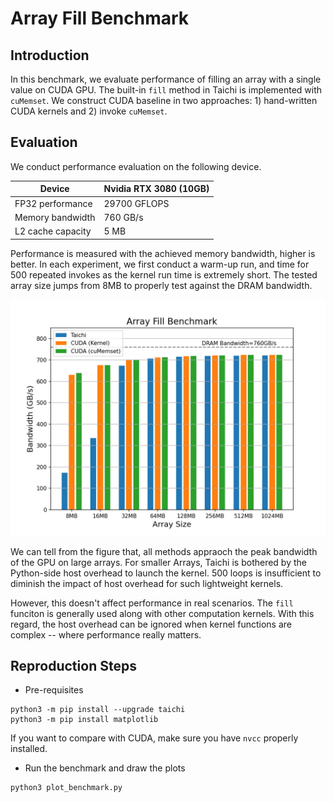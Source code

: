 # Array Fill Benchmark

## Introduction

In this benchmark, we evaluate performance of filling an array with a single value on CUDA GPU. The built-in `fill` method in Taichi is implemented with `cuMemset`. We construct CUDA baseline in two approaches: 1) hand-written CUDA kernels and 2) invoke `cuMemset`.


## Evaluation
We conduct performance evaluation on the following device.

|Device| Nvidia RTX 3080 (10GB)|
|-----|-----------------------|
|FP32 performance| 29700 GFLOPS|
|Memory bandwidth| 760 GB/s|
|L2 cache capacity| 5 MB|

Performance is measured with the achieved memory bandwidth, higher is better. In each experiment, we first conduct a warm-up run, and time for 500 repeated invokes as the kernel run time is extremely short. The tested array size jumps from 8MB to properly test against the DRAM bandwidth.

<p align="center">
<img src="fig/bench_fill.png" width="600">
</p>

We can tell from the figure that, all methods appraoch the peak bandwidth of the GPU on large arrays. For smaller Arrays, Taichi is bothered by the Python-side host overhead to launch the kernel. 500 loops is insufficient to diminish the impact of host overhead for such lightweight kernels. 

However, this doesn't affect performance in real scenarios. The `fill` funciton is generally used along with other computation kernels. With this regard, the host overhead can be ignored when kernel functions are complex -- where performance really matters.

## Reproduction Steps

* Pre-requisites
```shell
python3 -m pip install --upgrade taichi
python3 -m pip install matplotlib
```
If you want to compare with CUDA, make sure you have `nvcc` properly installed.

* Run the benchmark and draw the plots
```shell
python3 plot_benchmark.py
```
